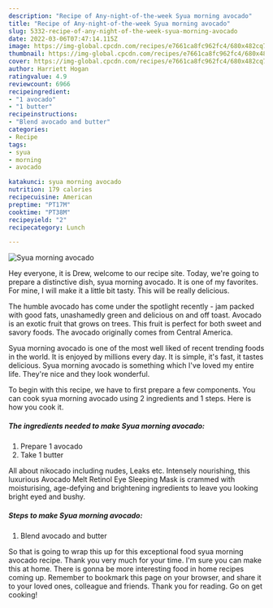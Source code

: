 ```yaml
---
description: "Recipe of Any-night-of-the-week Syua morning avocado"
title: "Recipe of Any-night-of-the-week Syua morning avocado"
slug: 5332-recipe-of-any-night-of-the-week-syua-morning-avocado
date: 2022-03-06T07:47:14.115Z
image: https://img-global.cpcdn.com/recipes/e7661ca8fc962fc4/680x482cq70/syua-morning-avocado-recipe-main-photo.jpg
thumbnail: https://img-global.cpcdn.com/recipes/e7661ca8fc962fc4/680x482cq70/syua-morning-avocado-recipe-main-photo.jpg
cover: https://img-global.cpcdn.com/recipes/e7661ca8fc962fc4/680x482cq70/syua-morning-avocado-recipe-main-photo.jpg
author: Harriett Hogan
ratingvalue: 4.9
reviewcount: 6966
recipeingredient:
- "1 avocado"
- "1 butter"
recipeinstructions:
- "Blend avocado and butter"
categories:
- Recipe
tags:
- syua
- morning
- avocado

katakunci: syua morning avocado 
nutrition: 179 calories
recipecuisine: American
preptime: "PT17M"
cooktime: "PT38M"
recipeyield: "2"
recipecategory: Lunch

---
```



![Syua morning avocado](https://img-global.cpcdn.com/recipes/e7661ca8fc962fc4/680x482cq70/syua-morning-avocado-recipe-main-photo.jpg)

Hey everyone, it is Drew, welcome to our recipe site. Today, we're going to prepare a distinctive dish, syua morning avocado. It is one of my favorites. For mine, I will make it a little bit tasty. This will be really delicious.

The humble avocado has come under the spotlight recently - jam packed with good fats, unashamedly green and delicious on and off toast. Avocado is an exotic fruit that grows on trees. This fruit is perfect for both sweet and savory foods. The avocado originally comes from Central America.

Syua morning avocado is one of the most well liked of recent trending foods in the world. It is enjoyed by millions every day. It is simple, it's fast, it tastes delicious. Syua morning avocado is something which I've loved my entire life. They're nice and they look wonderful.


To begin with this recipe, we have to first prepare a few components. You can cook syua morning avocado using 2 ingredients and 1 steps. Here is how you cook it.

<!--inarticleads1-->

##### The ingredients needed to make Syua morning avocado:

1. Prepare 1 avocado
1. Take 1 butter


All about nikocado including nudes, Leaks etc. Intensely nourishing, this luxurious Avocado Melt Retinol Eye Sleeping Mask is crammed with moisturising, age-defying and brightening ingredients to leave you looking bright eyed and bushy. 

<!--inarticleads2-->

##### Steps to make Syua morning avocado:

1. Blend avocado and butter




So that is going to wrap this up for this exceptional food syua morning avocado recipe. Thank you very much for your time. I'm sure you can make this at home. There is gonna be more interesting food in home recipes coming up. Remember to bookmark this page on your browser, and share it to your loved ones, colleague and friends. Thank you for reading. Go on get cooking!
